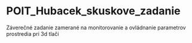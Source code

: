 # POIT_Hubacek_skuskove_zadanie
 Záverečné zadanie zamerané na monitorovanie a ovládnanie parametrov prostredia pri 3d tlači
